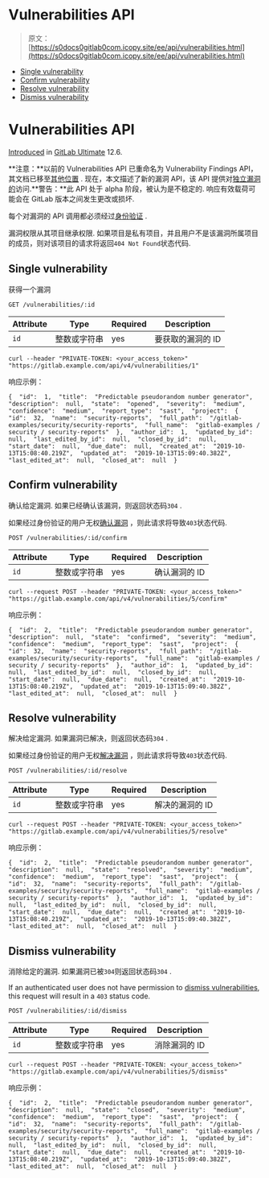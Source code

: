 # Vulnerabilities API

> 原文：[https://s0docs0gitlab0com.icopy.site/ee/api/vulnerabilities.html](https://s0docs0gitlab0com.icopy.site/ee/api/vulnerabilities.html)

*   [Single vulnerability](#single-vulnerability)
*   [Confirm vulnerability](#confirm-vulnerability)
*   [Resolve vulnerability](#resolve-vulnerability)
*   [Dismiss vulnerability](#dismiss-vulnerability)

# Vulnerabilities API[](#vulnerabilities-api-ultimate "Permalink")

[Introduced](https://gitlab.com/gitlab-org/gitlab/-/issues/10242) in [GitLab Ultimate](https://about.gitlab.com/pricing/) 12.6.

**注意：**以前的 Vulnerabilities API 已重命名为 Vulnerability Findings API，其文档已移至[其他位置](vulnerability_findings.html) . 现在，本文描述了新的漏洞 API，该 API 提供对[独立漏洞的](https://gitlab.com/groups/gitlab-org/-/epics/634)访问.**警告：**此 API 处于 alpha 阶段，被认为是不稳定的. 响应有效载荷可能会在 GitLab 版本之间发生更改或损坏.

每个对漏洞的 API 调用都必须经过[身份验证](README.html#authentication) .

漏洞权限从其项目继承权限. 如果项目是私有项目，并且用户不是该漏洞所属项目的成员，则对该项目的请求将返回`404 Not Found`状态代码.

## Single vulnerability[](#single-vulnerability "Permalink")

获得一个漏洞

```
GET /vulnerabilities/:id 
```

| Attribute | Type | Required | Description |
| --- | --- | --- | --- |
| `id` | 整数或字符串 | yes | 要获取的漏洞的 ID |

```
curl --header "PRIVATE-TOKEN: <your_access_token>" "https://gitlab.example.com/api/v4/vulnerabilities/1" 
```

响应示例：

```
{  "id":  1,  "title":  "Predictable pseudorandom number generator",  "description":  null,  "state":  "opened",  "severity":  "medium",  "confidence":  "medium",  "report_type":  "sast",  "project":  {  "id":  32,  "name":  "security-reports",  "full_path":  "/gitlab-examples/security/security-reports",  "full_name":  "gitlab-examples / security / security-reports"  },  "author_id":  1,  "updated_by_id":  null,  "last_edited_by_id":  null,  "closed_by_id":  null,  "start_date":  null,  "due_date":  null,  "created_at":  "2019-10-13T15:08:40.219Z",  "updated_at":  "2019-10-13T15:09:40.382Z",  "last_edited_at":  null,  "closed_at":  null  } 
```

## Confirm vulnerability[](#confirm-vulnerability "Permalink")

确认给定漏洞. 如果已经确认该漏洞，则返回状态码`304` .

如果经过身份验证的用户无权[确认漏洞](../user/permissions.html#project-members-permissions) ，则此请求将导致`403`状态代码.

```
POST /vulnerabilities/:id/confirm 
```

| Attribute | Type | Required | Description |
| --- | --- | --- | --- |
| `id` | 整数或字符串 | yes | 确认漏洞的 ID |

```
curl --request POST --header "PRIVATE-TOKEN: <your_access_token>" "https://gitlab.example.com/api/v4/vulnerabilities/5/confirm" 
```

响应示例：

```
{  "id":  2,  "title":  "Predictable pseudorandom number generator",  "description":  null,  "state":  "confirmed",  "severity":  "medium",  "confidence":  "medium",  "report_type":  "sast",  "project":  {  "id":  32,  "name":  "security-reports",  "full_path":  "/gitlab-examples/security/security-reports",  "full_name":  "gitlab-examples / security / security-reports"  },  "author_id":  1,  "updated_by_id":  null,  "last_edited_by_id":  null,  "closed_by_id":  null,  "start_date":  null,  "due_date":  null,  "created_at":  "2019-10-13T15:08:40.219Z",  "updated_at":  "2019-10-13T15:09:40.382Z",  "last_edited_at":  null,  "closed_at":  null  } 
```

## Resolve vulnerability[](#resolve-vulnerability "Permalink")

解决给定漏洞. 如果漏洞已解决，则返回状态码`304` .

如果经过身份验证的用户无权[解决漏洞](../user/permissions.html#project-members-permissions) ，则此请求将导致`403`状态代码.

```
POST /vulnerabilities/:id/resolve 
```

| Attribute | Type | Required | Description |
| --- | --- | --- | --- |
| `id` | 整数或字符串 | yes | 解决的漏洞的 ID |

```
curl --request POST --header "PRIVATE-TOKEN: <your_access_token>" "https://gitlab.example.com/api/v4/vulnerabilities/5/resolve" 
```

响应示例：

```
{  "id":  2,  "title":  "Predictable pseudorandom number generator",  "description":  null,  "state":  "resolved",  "severity":  "medium",  "confidence":  "medium",  "report_type":  "sast",  "project":  {  "id":  32,  "name":  "security-reports",  "full_path":  "/gitlab-examples/security/security-reports",  "full_name":  "gitlab-examples / security / security-reports"  },  "author_id":  1,  "updated_by_id":  null,  "last_edited_by_id":  null,  "closed_by_id":  null,  "start_date":  null,  "due_date":  null,  "created_at":  "2019-10-13T15:08:40.219Z",  "updated_at":  "2019-10-13T15:09:40.382Z",  "last_edited_at":  null,  "closed_at":  null  } 
```

## Dismiss vulnerability[](#dismiss-vulnerability "Permalink")

消除给定的漏洞. 如果漏洞已被`304`则返回状态码`304` .

If an authenticated user does not have permission to [dismiss vulnerabilities](../user/permissions.html#project-members-permissions), this request will result in a `403` status code.

```
POST /vulnerabilities/:id/dismiss 
```

| Attribute | Type | Required | Description |
| --- | --- | --- | --- |
| `id` | 整数或字符串 | yes | 消除漏洞的 ID |

```
curl --request POST --header "PRIVATE-TOKEN: <your_access_token>" "https://gitlab.example.com/api/v4/vulnerabilities/5/dismiss" 
```

响应示例：

```
{  "id":  2,  "title":  "Predictable pseudorandom number generator",  "description":  null,  "state":  "closed",  "severity":  "medium",  "confidence":  "medium",  "report_type":  "sast",  "project":  {  "id":  32,  "name":  "security-reports",  "full_path":  "/gitlab-examples/security/security-reports",  "full_name":  "gitlab-examples / security / security-reports"  },  "author_id":  1,  "updated_by_id":  null,  "last_edited_by_id":  null,  "closed_by_id":  null,  "start_date":  null,  "due_date":  null,  "created_at":  "2019-10-13T15:08:40.219Z",  "updated_at":  "2019-10-13T15:09:40.382Z",  "last_edited_at":  null,  "closed_at":  null  } 
```